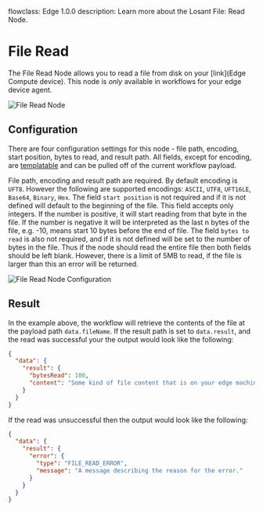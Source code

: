 flowclass: Edge 1.0.0
description: Learn more about the Losant File: Read Node.

# File Read

The File Read Node allows you to read a file from disk on your [link](Edge Compute device). This node is *only* available in workflows for your edge device agent.

![File Read Node](/images/workflows/data/file-read-node.png "File Read Node")

## Configuration

There are four configuration settings for this node - file path, encoding, start position, bytes to read, and result path. All fields, except for encoding, are [templatable](/workflows/accessing-payload-data/#string-templates) and can be pulled off of the current workflow payload.

File path, encoding and result path are required. By default encoding is `UFT8`. However the following are supported encodings: `ASCII`, `UTF8`, `UFT16LE`, `Base64`, `Binary`, `Hex`. The field `start position` is not required and if it is not defined will default to the beginning of the file. This field accepts only integers. If the number is positive, it will start reading from that byte in the file. If the number is negative it will be interpreted as the last n bytes of the file, e.g. -10, means start 10 bytes before the end of file. The field `bytes to read` is also not required, and if it is not defined will be set to the number of bytes in the file. Thus if the node should read the entire file then both fields should be left blank. However, there is a limit of 5MB to read, if the file is larger than this an error will be returned.

![File Read Node Configuration](/images/workflows/data/file-read-node-configuration.png "File Read Node Configuration")

## Result

In the example above, the workflow will retrieve the contents of the file at the payload path `data.fileName`. If the result path is set to `data.result`, and the read was successful your the output would look like the following:

```json
{
  "data": {
    "result": {
      "bytesRead": 100,
      "content": "Some kind of file content that is on your edge machine, maybe a log file, maybe a configuration file..."
    }
  }
}
```

If the read was unsuccessful then the output would look like the following:

```json
{
  "data": {
    "result": {
      "error": {
        "type": "FILE_READ_ERROR",
        "message": "A message describing the reason for the error."
      }
    }
  }
}
```
